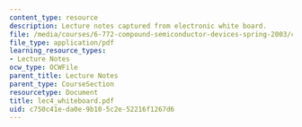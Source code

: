 ```yaml
---
content_type: resource
description: Lecture notes captured from electronic white board.
file: /media/courses/6-772-compound-semiconductor-devices-spring-2003/c750c41eda0e9b105c2e52216f1267d6_lec4_whiteboard.pdf
file_type: application/pdf
learning_resource_types:
- Lecture Notes
ocw_type: OCWFile
parent_title: Lecture Notes
parent_type: CourseSection
resourcetype: Document
title: lec4_whiteboard.pdf
uid: c750c41e-da0e-9b10-5c2e-52216f1267d6
---
```

